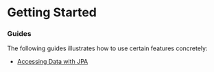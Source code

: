 # Getting Started

### Guides
The following guides illustrates how to use certain features concretely:

* [Accessing Data with JPA](https://spring.io/guides/gs/accessing-data-jpa/)

